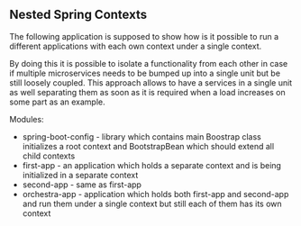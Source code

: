 ## Nested Spring Contexts

The following application is supposed to show how is it possible to run a different applications with each own context
under a single context.

By doing this it is possible to isolate a functionality from each other in case if multiple microservices needs to be
bumped up into a single unit but be still loosely coupled. This approach allows to have a services in a single unit as
well separating them as soon as it is required when a load increases on some part as an example.

Modules:

* spring-boot-config - library which contains main Boostrap class initializes a root context and BootstrapBean which
  should extend all child contexts
* first-app - an application which holds a separate context and is being initialized in a separate context
* second-app - same as first-app
* orchestra-app - application which holds both first-app and second-app and run them under a single context but still
  each of them has its own context

